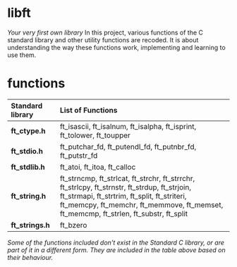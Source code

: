 # libft
*Your very first own library*
In this project, various functions of the C standard library and other utility functions are recoded. It is about understanding the way these functions work, implementing and learning to use them.

# functions
Standard library     | List of Functions
:--------------------|:----------
**ft_ctype.h**       | ft_isascii, ft_isalnum, ft_isalpha, ft_isprint, ft_tolower, ft_toupper
**ft_stdio.h**       | ft_putchar_fd, ft_putendl_fd, ft_putnbr_fd, ft_putstr_fd
**ft_stdlib.h**      | ft_atoi, ft_itoa, ft_calloc
**ft_string.h**      | ft_strncmp, ft_strlcat, ft_strchr, ft_strrchr, ft_strlcpy, ft_strnstr, ft_strdup, ft_strjoin, ft_strmapi, ft_strtrim, ft_split, ft_striteri, ft_memcpy, ft_memchr, ft_memmove, ft_memset, ft_memcmp, ft_strlen, ft_substr, ft_split
**ft_strings.h**     | ft_bzero

*Some of the functions included don't exist in the Standard C library, or are part of it in a different form. They are included in the table above based on their behaviour.*